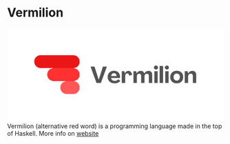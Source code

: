 # Vermilion
![Vermilion Logo](extras/VermilionLogoBG.png)
Vermilion (alternative red word) is a programming language made in the top of Haskell.
More info on [website](https://witherbear.github.io/vermilion)
<!--
# Building

For building, you will need Haskell.

1. Install Haskell with any method (like GHCup (recommended))

2. Install necessary libraries:

```
cabal install alex happy
```
-->